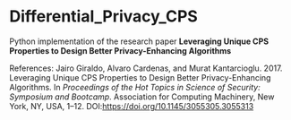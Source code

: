 # Differential_Privacy_CPS

Python implementation of the research paper **Leveraging Unique CPS Properties to Design Better Privacy-Enhancing Algorithms**

References:
Jairo Giraldo, Alvaro Cardenas, and Murat Kantarcioglu. 2017. Leveraging Unique CPS Properties to Design Better Privacy-Enhancing Algorithms. In _Proceedings of the Hot Topics in Science of Security: Symposium and Bootcamp_. Association for Computing Machinery, New York, NY, USA, 1–12. DOI:https://doi.org/10.1145/3055305.3055313
